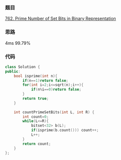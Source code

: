 ### 题目
[762. Prime Number of Set Bits in Binary Representation](https://leetcode-cn.com/problems/prime-number-of-set-bits-in-binary-representation/submissions/)
### 思路
4ms 99.79%


### 代码
```c++
class Solution {
public:
    bool isprime(int n){
        if(n==1)return false;
        for(int i=2;i<=sqrt(n);i++){
            if(n%i==0)return false;
        }
        return true;
    }
    
    int countPrimeSetBits(int L, int R) {
        int count=0;
        while(L<=R){
            bitset<32> b(L);
            if(isprime(b.count())) count++;
            L++;
        }
        return count;
    }
};
```
